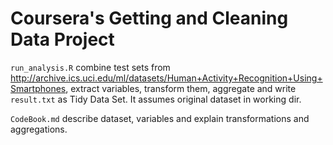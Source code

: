 Coursera's Getting and Cleaning Data Project
========================================================

`run_analysis.R` combine test sets from http://archive.ics.uci.edu/ml/datasets/Human+Activity+Recognition+Using+Smartphones, extract variables, transform them, aggregate and write `result.txt` as Tidy Data Set. It assumes original dataset in working dir.

`CodeBook.md` describe dataset, variables and explain transformations and aggregations.